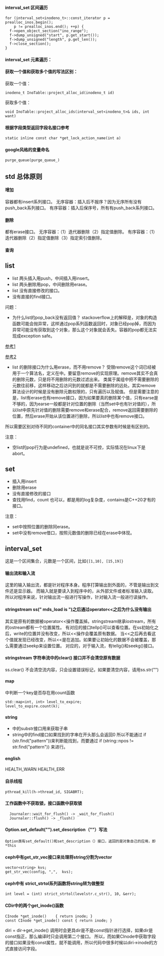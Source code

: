 #### interval_set 区间遍历
```
for (interval_set<inodeno_t>::const_iterator p = prealloc_inos.begin();
    p != prealloc_inos.end(); ++p) {
  f->open_object_section("ino_range");
  f->dump_unsigned("start", p.get_start());
  f->dump_unsigned("length", p.get_len());
  f->close_section();
}
```

#### interval_set 元素遍历：


#### 获取一个值和获取多个值的写法区别：

获取一个值：
```
inodeno_t InoTable::project_alloc_id(inodeno_t id) 
```
获取多个值：
```
void InoTable::project_alloc_ids(interval_set<inodeno_t>& ids, int want) 
```

#### 根据字段类型返回字段名接口参考
```
static inline const char *get_lock_action_name(int a)
```
    
#### google风格的变量命名
```
purge_queue(purge_queue_)
```

## std 总体原则

#### 增加

容器都有insert系列接口。
无序容器：插入后不报序？因为无序所有没有push_back系列接口。
有序容器：插入后保序号，所有有push_back系列接口。

#### 删除

都有erase接口。
无序容器：（1）迭代器删除（2）指定值删除。
有序容器：（1）迭代器删除（2）指定值删除（3）指定索引值删除。

#### 查询

## list

* list 两头插入用push，中间插入用insert。
* list 两头删除用pop，中间删除用erase。
* list 没有直接修改的接口。
* 没有直接的find接口。

问题：

* 为什么list的pop_back没有返回值？
stackoverflow上的解释是，对象的构造函数可能会抛异常，这样通过pop系列函数返回时，对象已经pop掉，而因为异常可能没有获取到这个对象，那么这个对象就会丢失。容器的pop都无法实现成exception safe。

[参考1](https://stackoverflow.com/questions/12600330/pop-back-return-value)

[参考2](http://www.gotw.ca/gotw/008.htm)

* list 的删除接口为什么用erase，而不用remove？
受限remove这个词已经被用于一个算法名，定义在<algorithm>中。要留意remove的实现原理。remove其实不会真的删除元数，只是将不用删除的元数过滤出来。
类属于属组中把不需要删除的元数往前移，这样移动之后访问到的就都是不需要删除的远处。其实remove算法设计的时候是没有删除元数权限的，只有遍历以及赋值。
但是需要注意的是，list有erase也有remove接口，因为如果要真的删除某个值，只有earse是不够的，因为earse一般都是针对位置的删除（当然set中也有针对值的），所以list中原先针对值的删除需要remove和erase配合，remove返回需要删除的位置，然后erase开始从该位置进行删除，所以list中也有remove接口。
    
所以需要区别对待不同的container中的同名接口其实参数有时候是有区别的。

注意：
* 空list的pop行为是undefined，也就是说不可控，实际情况在linux下是 abort。

## set

* 插入用insert
* 删除用erase
* 没有直接修改的接口
* 查找用find，count 也可以，都是用的log复杂度，contains是C++20才有的接口。

注意：

* set中按照位置的删除同erase。
* set中没有remove借口，按照元数值的删除已经在erase中体现。

## interval_set

这是一个区间集合，元数是一个区间，比如```{[1,10], [15,19]}```


#### 输出流和输入流

这里的输入输出流，都是针对程序本身。程序打算输出到外面的，不管是输出到文件还是显示器。
而输入就是要读入到程序中的，从外部文件或者标准输入读取。
所以对程序来说，针对输出流一般进行写操作，针对输入流一般进行读操作。

#### stringstream ss(" mds_load is ")之后通过operator<<之后为什么没有输出

其实是原有的数据被operator<<操作覆盖掉。stringstream继承iostream，所有的ostream都有一个位置属性。
有对应的接口tellp()可以查看位置。在ss初始化之后，write的位置并没有改变，所以<<操作会覆盖原有数据。
当<<之后再去看这个值就发现已经改变，所以<<是在追加。如果要让初始化的数据不会被覆盖，那么需要通过seekp来设置位置。
对应的，对于输入流，有tellg()和seekg()接口。

#### stringstream 字符串流中的clear() 接口并不会清空原有数据

ss.clear() 不会清空流内容，只会设置错误标记，如果要清空内容，请用ss.str("")

#### map

中判断一个key是否存在用count函数
```
std::map<int, int> level_to_expire;
level_to_expire.count(k);
```

#### string

* 中的substr接口用来获取子串
* string中的find接口如果找到的字串在开头那么会返回0
所以不能通过 if (str.find("pattern"))来判断能找到，而要通过 if (string::npos != str.find("pattern")) 来进行。

#### english

HEALTH_WARN
HEALTH_ERR


#### 自杀线程
```
pthread_kill(h->thread_id, SIGABRT);
```

#### 工作函数中不获取锁，接口函数中获取锁

```
  Journaler::wait_for_flush() -> _wait_for_flush()
  Journaler::flush() -> _flush()
```

#### Option.set_default("").set_description（""）写法
 
    Option类有set_default()和set_description（）接口，返回的是对象自己的应用，即*this

#### ceph中有get_str_vec接口来处理将string分割为vector

    vector<string> kvs;
    get_str_vec(config, ",",  kvs);
    
#### ceph中有 strict_strtol系列函数将string转为做整型
 
    int level = (int) strict_strtol(levelstr.c_str(), 10, &err);
    
#### CDir中的两个get_inode()函数
 
    CInode *get_inode()    { return inode; }
    const CInode *get_inode() const { return inode; }
  
  diri = dir->get_inode() 调用时会更具dir是不是const指针进行选择，如果dir是const指正，那么编译时只会调用第二个接口。
  所以，而如果CInode中获取字段的接口如果没有const属性，就不能调用，所以代码中很多时候以diri->inode的方式直接访问字段。
  
